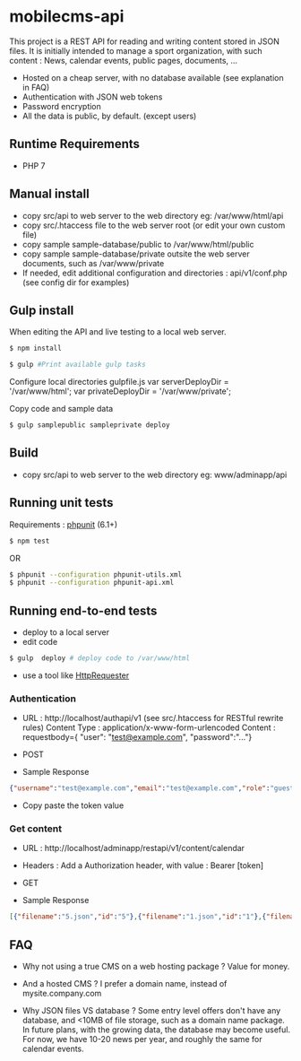 # mobilecms-api
This project is a REST API for reading and writing content stored in JSON files.
It is initially intended to manage a sport organization, with such content : News, calendar events, public pages, documents, ...

- Hosted on a cheap server, with no database available (see explanation in FAQ)
- Authentication with JSON web tokens
- Password encryption
- All the data is public, by default. (except users)


## Runtime Requirements
- PHP 7

## Manual install
- copy src/api to web server to the web directory eg: /var/www/html/api
- copy src/.htaccess file to the web server root (or edit your own custom file)
- copy sample sample-database/public to /var/www/html/public
- copy sample sample-database/private outsite the web server documents, such as /var/www/private
- If needed, edit additional configuration and directories : api/v1/conf.php (see config dir for examples)

## Gulp install
When editing the API and live testing to a local web server.

```bash
$ npm install
```
```bash
$ gulp #Print available gulp tasks
```

Configure local directories gulpfile.js
var serverDeployDir = '/var/www/html';
var privateDeployDir = '/var/www/private';

Copy code and sample data
```bash
$ gulp samplepublic sampleprivate deploy
```

## Build
- copy src/api to web server to the web directory eg: www/adminapp/api

## Running unit tests
Requirements : [phpunit](https://phpunit.de)  (6.1+)

```bash
$ npm test
```
OR
```bash
$ phpunit --configuration phpunit-utils.xml
$ phpunit --configuration phpunit-api.xml
```

## Running end-to-end tests
- deploy to a local server
- edit code
```bash
$ gulp  deploy # deploy code to /var/www/html
```
- use a tool like [HttpRequester](https://addons.mozilla.org/en-US/firefox/addon/httprequester)

### Authentication

- URL : http://localhost/authapi/v1 (see src/.htaccess for RESTful rewrite rules)
Content Type : application/x-www-form-urlencoded
Content : requestbody={ "user": "test@example.com", "password":"..."}

- POST

- Sample Response
```json
{"username":"test@example.com","email":"test@example.com","role":"guest","token":"..."}
```

- Copy paste the token value

### Get content
- URL : http://localhost/adminapp/restapi/v1/content/calendar
- Headers :
Add a Authorization header, with value : Bearer [token]

- GET

- Sample Response
```json
[{"filename":"5.json","id":"5"},{"filename":"1.json","id":"1"},{"filename":"4.json","id":"4"},{"filename":"2.json","id":"2"},{"filename":"3.json","id":"3"},{"filename":"6.json","id":"6"},{"filename":"10.json","id":"10"}]
```

## FAQ
- Why not using a true CMS on a web hosting package ?
Value for money.

- And a hosted CMS ?
I prefer a domain name, instead of mysite.company.com

- Why JSON files VS database ?
Some entry level offers don't have any database, and <10MB of file storage, such as a domain name package.
In future plans, with the growing data, the database may become useful.
For now, we have 10-20 news per year, and roughly the same for calendar events.
